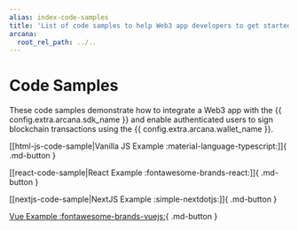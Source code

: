 ```yaml
---
alias: index-code-samples
title: 'List of code samples to help Web3 app developers to get started and integrate apps with the Arcana Auth SDK.'
arcana:
  root_rel_path: ../..
---
```


# Code Samples

These code samples demonstrate how to integrate a Web3 app with the {{ config.extra.arcana.sdk_name }} and enable authenticated users to sign blockchain transactions using the {{ config.extra.arcana.wallet_name }}.

[[html-js-code-sample|Vanilla JS Example :material-language-typescript:]]{ .md-button }

[[react-code-sample|React Example :fontawesome-brands-react:]]{ .md-button }

[[nextjs-code-sample|NextJS Example :simple-nextdotjs:]]{ .md-button }

[Vue Example :fontawesome-brands-vuejs:](https://github.com/arcana-network/auth-sample-integration-new){ .md-button }